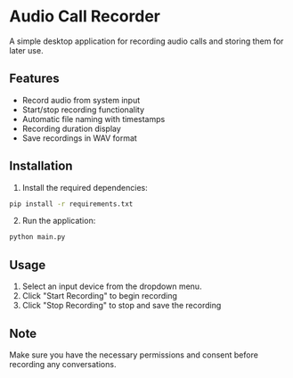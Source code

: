 # Audio Call Recorder

A simple desktop application for recording audio calls and storing them for later use.

## Features
- Record audio from system input
- Start/stop recording functionality
- Automatic file naming with timestamps
- Recording duration display
- Save recordings in WAV format

## Installation

1. Install the required dependencies:
```bash
pip install -r requirements.txt
```

2. Run the application:
```bash
python main.py
```

## Usage
1. Select an input device from the dropdown menu.
2. Click "Start Recording" to begin recording
3. Click "Stop Recording" to stop and save the recording

## Note
Make sure you have the necessary permissions and consent before recording any conversations.
